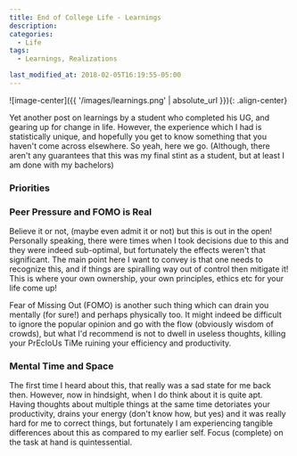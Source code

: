 ```yaml
---
title: End of College Life - Learnings
description: 
categories:
  - Life
tags:
  - Learnings, Realizations

last_modified_at: 2018-02-05T16:19:55-05:00
---
```


![image-center]({{ '/images/learnings.png' | absolute_url }}){: .align-center}

Yet another post on learnings by a student who completed his UG, and gearing up for change in life. However, the experience which I had is statistically unique, and hopefully you get to know something that you haven't come across elsewhere. So yeah, here we go. (Although, there aren't any guarantees that this was my final stint as a student, but at least I am done with my bachelors)

### Priorities

### Peer Pressure and FOMO is Real

Believe it or not, (maybe even admit it or not) but this is out in the open! Personally speaking, there were times when I took decisions due to this and they were indeed sub-optimal, but fortunately the effects weren't that significant. The main point here I want to convey is that one needs to recognize this, and if things are spiralling way out of control then mitigate it! This is where your own ownership, your own principles, ethics etc for your life come up! 

Fear of Missing Out (FOMO) is another such thing which can drain you mentally (for sure!) and perhaps physically too. It might indeed be difficult to ignore the popular opinion and go with the flow (obviously wisdom of crowds), but what I'd recommend is not to dwell in useless thoughts, killing your PrEcIoUs TiMe ruining your efficiency and productivity. 

### Mental Time and Space

The first time I heard about this, that really was a sad state for me back then. However, now in hindsight, when I do think about it is quite apt. Having thoughts about multiple things at the same time detoriates your productivity, drains your energy (don't know how, but yes) and it was really hard for me to correct things, but fortunately I am experiencing tangible differences about this as compared to my earlier self. Focus (complete) on the task at hand is quintessential.    
















